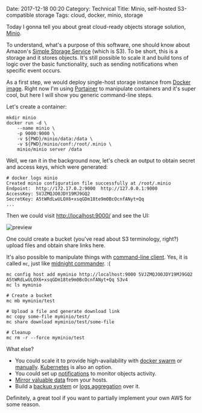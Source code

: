 Date: 2017-12-18 00:20
Category: Technical
Title: Minio, self-hosted S3-compatible storage
Tags: cloud, docker, minio, storage

Today I gonna tell you about great cloud-ready objects storage solution, [Minio](https://minio.io/).

To understand, what's a purpose of this software, one should know about Amazon's [Simple Storage Service](https://aws.amazon.com/s3) (which is S3). To be short, this is a storage and it stores objects. It's still possible to scale it and build tons of logic over the basic functionality, such as sending notifications when specific event occurs.

As a first step, we would deploy single-host storage instance from [Docker image](https://hub.docker.com/r/minio/minio/). Right now I'm using [Portainer](https://portainer.io/) to manipulate containers and it's super cool, but here I will show you generic command-line steps.

Let's create a container:

```
mkdir minio
docker run -d \
    --name minio \
    -p 9000:9000 \
    -v ${PWD}/minio/data:/data \
    -v ${PWD}/minio/conf:/root/.minio \
    minio/minio server /data
```

Well, we ran it in the background now, let's check an output to obtain secret and access keys, which were generated:

```
# docker logs minio
Created minio configuration file successfully at /root/.minio
Endpoint:  http://172.17.0.2:9000  http://127.0.0.1:9000
AccessKey: 5VJZMQJO0JDY19MJ9GQ2
SecretKey: A5tWRdLwULOX6+xsqGDm18te9m0BcOcnfANyt+Qq
...
```

Then we could visit [http://localhost:9000/](http://localhost:9000/) and see the UI:

![preview]({filename}/media/minio.png)

One could create a bucket (you've read about S3 terminology, right?) upload files and obtain share links here.

It's also possible to manipulate things with [command-line client](https://docs.minio.io/docs/minio-client-quickstart-guide). Yes, it is called `mc`, just like [midnight commander](https://midnight-commander.org/). :(

```
mc config host add myminio http://localhost:9000 5VJZMQJO0JDY19MJ9GQ2 A5tWRdLwULOX6+xsqGDm18te9m0BcOcnfANyt+Qq S3v4
mc ls myminio

# Create a bucket
mc mb myminio/test

# Upload a file and generate download link
mc copy some-file myminio/test/
mc share download myminio/test/some-file

# Cleanup
mc rm -r --force myminio/test
```

What else?

- You could scale it to provide high-availability with [docker swarm](https://docs.minio.io/docs/deploy-minio-on-docker-swarm) or [manually](https://docs.minio.io/docs/distributed-minio-quickstart-guide). [Kubernetes](https://docs.minio.io/docs/deploy-minio-on-kubernetes) is also an option.
- You could set up [notifications](https://docs.minio.io/docs/minio-bucket-notification-guide) to monitor objects activity.
- [Mirror valuable data](https://docs.minio.io/docs/store-mysql-backups-in-minio) from your hosts.
- Build a [backup system](https://docs.minio.io/docs/restic-with-minio) or [logs aggregation](https://docs.minio.io/docs/aggregate-apache-logs-with-fluentd-and-minio) over it.

Definitely, a great tool if you want to partially implement your own AWS for some reason.
